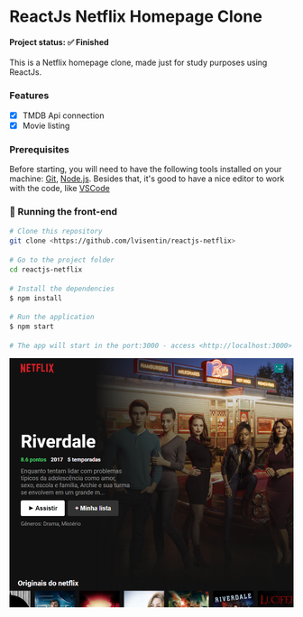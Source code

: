 # ReactJs Netflix Homepage Clone

<h4> Project status: ✅ Finished </h4>

This is a Netflix homepage clone, made just for study purposes using ReactJs.

### Features

- [x] TMDB Api connection
- [x] Movie listing

### Prerequisites 

Before starting, you will need to have the following tools installed on your machine:
[Git](https://git-scm.com), [Node.js](https://nodejs.org/en/). 
Besides that, it's good to have a nice editor to work with the code, like [VSCode](https://code.visualstudio.com/)

### 🦄 Running the front-end

```bash
# Clone this repository
git clone <https://github.com/lvisentin/reactjs-netflix>

# Go to the project folder
cd reactjs-netflix

# Install the dependencies
$ npm install

# Run the application
$ npm start

# The app will start in the port:3000 - access <http://localhost:3000>

```

<img src="https://raw.githubusercontent.com/lvisentin/reactjs-netflix/main/src/img/netflix1.png">


